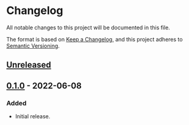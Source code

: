 # Changelog

All notable changes to this project will be documented in this file.

The format is based on [Keep a Changelog](https://keepachangelog.com/en/1.0.0/),
and this project adheres to [Semantic Versioning](https://semver.org/spec/v2.0.0.html).

## [Unreleased]

## [0.1.0] - 2022-06-08

### Added

- Initial release.

[Unreleased]: https://github.com/giantswarm/test-infra/compare/v0.1.0...HEAD
[0.1.0]: https://github.com/giantswarm/test-infra/compare/v0.0.0...v0.1.0
